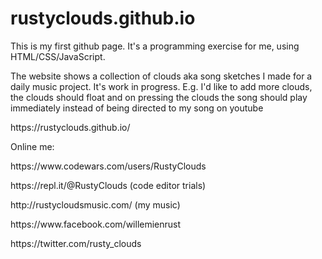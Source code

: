 # rustyclouds.github.io
<p> This is my first github page. It's a programming exercise for me, using HTML/CSS/JavaScript. </p>
<p> The website shows a collection of clouds aka song sketches I made for a daily music project. It's work in progress. E.g. I'd like to add more clouds, the clouds should float and on pressing the clouds the song should play immediately instead of being directed to my song on youtube </p>
<p> https://rustyclouds.github.io/ </p>

Online me: 
<p> https://www.codewars.com/users/RustyClouds </p>
<p> https://repl.it/@RustyClouds (code editor trials) </p>
<p> http://rustycloudsmusic.com/ (my music) </p>
<p> https://www.facebook.com/willemienrust </p> 
<p> https://twitter.com/rusty_clouds </p>
